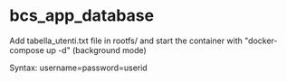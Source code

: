 # bcs_app_database

Add tabella_utenti.txt file in rootfs/ and start the container with "docker-compose up -d" (background mode)

Syntax:
username=password=userid
